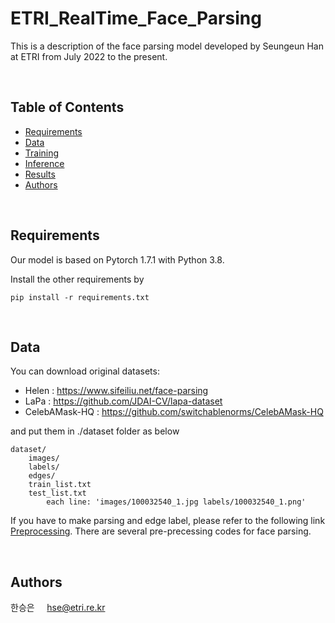 # ETRI_RealTime_Face_Parsing
 This is a description of the face parsing model developed by Seungeun Han at ETRI from July 2022 to the present.


<br>

## Table of Contents
- [Requirements](Requirements)
- [Data](#data)
- [Training](#training)
- [Inference](#inference)
- [Results](#results)
- [Authors](#authors)

<br>

## Requirements

Our model is based on Pytorch 1.7.1 with Python 3.8.

Install the other requirements by

```
pip install -r requirements.txt
```

<br>

## Data

You can download original datasets:

- Helen : https://www.sifeiliu.net/face-parsing
- LaPa : https://github.com/JDAI-CV/lapa-dataset
- CelebAMask-HQ : https://github.com/switchablenorms/CelebAMask-HQ

and put them in ./dataset folder as below

```
dataset/
    images/
    labels/
    edges/
    train_list.txt
    test_list.txt
        each line: 'images/100032540_1.jpg labels/100032540_1.png'
```

If you have to make parsing and edge label, please refer to the following link [Preprocessing](https://github.com/Seungeun-Han/Face-Parsing-Preprocessing).
There are several pre-precessing codes for face parsing.


<br>



## Authors

한승은 &nbsp;&nbsp;&nbsp;  hse@etri.re.kr

